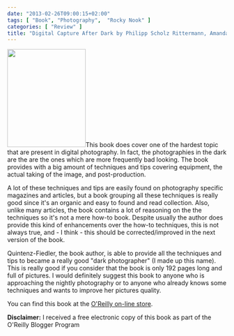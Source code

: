 ```yaml
---
date: "2013-02-26T09:00:15+02:00"
tags: [ "Book", "Photography",  "Rocky Nook" ]
categories: [ "Review" ]
title: "Digital Capture After Dark by Philipp Scholz Rittermann, Amanda Quintenz-Fiedler (Rocky Nook)"
---
```

<img class="alignleft" alt="" src="http://akamaicovers.oreilly.com/images/9781933952666/cat.gif" width="180" height="225" />This book does cover one of the hardest topic that are present in digital photography. In fact, the photographies in the dark are the are the ones which are more frequently bad looking. The book provides with a big amount of techniques and tips covering equipment, the actual taking of the image, and post-production.

A lot of these techniques and tips are easily found on photography specific magazines and articles, but a book grouping all these techniques is really good since it's an organic and easy to found and read collection.
Also, unlike many articles, the book contains a lot of reasoning on the the techniques so it's not a mere how-to book.
Despite usually the author does provide this kind of enhancements over the how-to techniques, this is not always true, and - I think - this should be corrected/improved in the next version of the book.

Quintenz-Fiedler, the book author, is able to provide all the techniques and tips to became a really good "dark photographer" (I made up this name). This is really good if you consider that the book is only 192 pages long and full of pictures.
I would definitely suggest this book to anyone who is approaching the nightly photography or to anyone who already knows some techniques and wants to improve her pictures quality.

You can find this book at the [O'Reilly on-line store](http://shop.oreilly.com/product/9781933952666.do).

**Disclaimer:** I received a free electronic copy of this book as part of the O'Reilly Blogger Program
